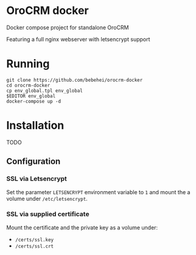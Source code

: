 # OroCRM docker

Docker compose project for standalone OroCRM

Featuring a full nginx webserver with letsencrypt support

# Running

```
git clone https://github.com/bebehei/orocrm-docker
cd orocrm-docker
cp env_global.tpl env_global
$EDITOR env_global
docker-compose up -d
```

# Installation

TODO

## Configuration

### SSL via Letsencrypt

Set the parameter `LETSENCRYPT` environment variable to `1` and mount the a volume under `/etc/letsencrypt`.

### SSL via supplied certificate

Mount the certificate and the private key as a volume under:
  - `/certs/ssl.key`
  - `/certs/ssl.crt`
